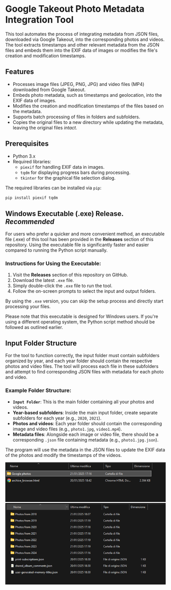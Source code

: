 # Google Takeout Photo Metadata Integration Tool

This tool automates the process of integrating metadata from JSON files, downloaded via Google Takeout, into the corresponding photos and videos. The tool extracts timestamps and other relevant metadata from the JSON files and embeds them into the EXIF data of images or modifies the file's creation and modification timestamps.

## Features

- Processes image files (JPEG, PNG, JPG) and video files (MP4) downloaded from Google Takeout.
- Embeds photo metadata, such as timestamps and geolocation, into the EXIF data of images.
- Modifies the creation and modification timestamps of the files based on the metadata.
- Supports batch processing of files in folders and subfolders.
- Copies the original files to a new directory while updating the metadata, leaving the original files *intact*.

## Prerequisites

- Python 3.x
- Required libraries:
  - `piexif` for handling EXIF data in images.
  - `tqdm` for displaying progress bars during processing.
  - `tkinter` for the graphical file selection dialog.

The required libraries can be installed via `pip`:

```bash
pip install piexif tqdm
```

## Windows Executable (.exe) Release. _Recommended_

For users who prefer a quicker and more convenient method, an executable file (.exe) of this tool has been provided in the **Releases** section of this repository. Using the executable file is significantly faster and easier compared to running the Python script manually.

### Instructions for Using the Executable:

1. Visit the **Releases** section of this repository on GitHub.
2. Download the latest `.exe` file.
3. Simply double-click the `.exe` file to run the tool.
4. Follow the on-screen prompts to select the input and output folders.

By using the `.exe` version, you can skip the setup process and directly start processing your files.

Please note that this executable is designed for Windows users. If you're using a different operating system, the Python script method should be followed as outlined earlier.


## Input Folder Structure

For the tool to function correctly, the input folder must contain subfolders organized by year, and each year folder should contain the respective photos and video files. The tool will process each file in these subfolders and attempt to find corresponding JSON files with metadata for each photo and video.

### Example Folder Structure:
- **`Input Folder`**: This is the main folder containing all your photos and videos.
- **Year-based subfolders**: Inside the main input folder, create separate subfolders for each year (e.g., `2020`, `2021`).
- **Photos and videos**: Each year folder should contain the corresponding image and video files (e.g., `photo1.jpg`, `video1.mp4`).
- **Metadata files**: Alongside each image or video file, there should be a corresponding `.json` file containing metadata (e.g., `photo1.jpg.json`).

The program will use the metadata in the JSON files to update the EXIF data of the photos and modify the timestamps of the videos.

![Example](images/example1.png)
![Example](images/example2.png)
